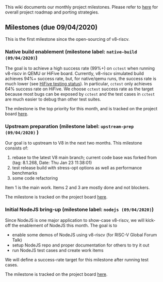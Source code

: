 This wiki documents our monthly project milestones. Please refer to [here](Project-Roadmap) for overall project roadmap and porting strategies.

## Milestones (due 09/04/2020)

This is the first milestone since the open-sourcing of v8-riscv. 

### Native build enablement (milestone label: `native-build (09/04/2020)`)

The goal is to achieve a high success rate (99%+) on `cctest` when running v8-riscv in QEMU or HiFive board. Currently, v8-riscv simulated build achieves 94%+ success rate, but, for native/qemu runs, the success rate is much lower (see [HiFive testing status](https://github.com/v8-riscv/v8/wiki/Testing-Status#running-on-hifive-unleashed-board)). In particular, `cctest` only achieves 64% success rate on HiFive. We choose `cctest` success rate as the target because most bugs can be exposed by `cctest` and the test cases in `cctest` are much easier to debug than other test suites.

The milestone is the top priority for this month, and is tracked on the project board [here](https://github.com/v8-riscv/v8/projects/1).

### Upstream preparation (milestone label: `upstream-prep (09/04/2020)` )

Our goal is to upstream to V8 in the next two months. This milestone consists of: 
1. rebase to the latest V8 main branch; current code base was forked from (tag: 8.1.268, Date: Thu Jan 23 11:38:01)
2. test release build with stress-opt options as well as performance benchmarks
3. some code refactoring 

Item 1 is the main work. Items 2 and 3 are mostly done and not blockers.

The milestone is tracked on the project board [here](https://github.com/v8-riscv/v8/projects/3).

### Initial NodeJS bring-up (milestone label: `nodejs (09/04/2020)`)

Since NodeJS is one major application to show-case v8-riscv, we will kick-off the enablement of NodeJS this month. The goal is to 
- enable some demos of NodeJS using v8-riscv (for RISC-V Global Forum Talk)
- setup NodeJS repo and proper documentation for others to try it out
- run NodeJS test cases and create work items
 
We will define a success-rate target for this milestone after running test cases. 

The milestone is tracked on the project board [here](https://github.com/v8-riscv/v8/projects/4).